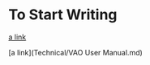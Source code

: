 # To Start Writing

[a link](https://github.com/Ahket-net/docs/blob/nael/CADET%20Reference%20Manual.md "CADET")

[a link](Technical/VAO User Manual.md)
